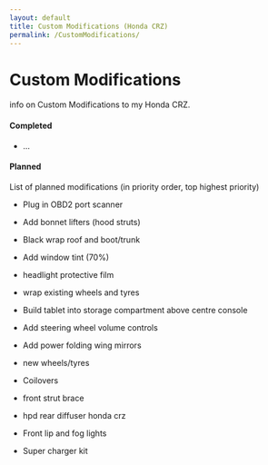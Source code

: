 ```yaml
---
layout: default
title: Custom Modifications (Honda CRZ)
permalink: /CustomModifications/
---
```


# Custom Modifications

info on Custom Modifications to my Honda CRZ.


#### Completed

* ...

#### Planned

List of planned modifications (in priority order, top highest priority)

* Plug in OBD2 port scanner

* Add bonnet lifters (hood struts)

* Black wrap roof and boot/trunk
* Add window tint (70%)
* headlight protective film

* wrap existing wheels and tyres

* Build tablet into storage compartment above centre console
* Add steering wheel volume controls
* Add power folding wing mirrors

* new wheels/tyres
* Coilovers
* front strut brace

* hpd rear diffuser honda crz
* Front lip and fog lights


* Super charger kit
